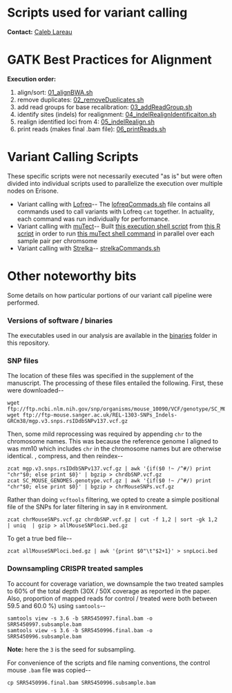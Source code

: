 <br><br>

# Scripts used for variant calling

**Contact:** [Caleb Lareau](mailto:caleblareau@g.harvard.edu)

# GATK Best Practices for Alignment

**Execution order:**

1. align/sort: [01_alignBWA.sh](https://github.com/aryeelab/crispr_reanalysis/blob/master/variantCallingPipeline/01_alignBWA.sh)
2. remove duplicates: [02_removeDuplicates.sh](https://github.com/aryeelab/crispr_reanalysis/blob/master/variantCallingPipeline/02_removeDuplicates.sh)
3. add read groups for base recalibration: [03_addReadGroup.sh](https://github.com/aryeelab/crispr_reanalysis/blob/master/variantCallingPipeline/03_addReadGroup.sh)
4. identify sites (indels) for realignment: [04_indelRealignIdentificaiton.sh](https://github.com/aryeelab/crispr_reanalysis/blob/master/variantCallingPipeline/04_indelRealignIdentificaiton.sh)
5. realign identified loci from 4: [05_indelRealign.sh](https://github.com/aryeelab/crispr_reanalysis/blob/master/variantCallingPipeline/05_indelRealign.sh)
6. print reads (makes final .bam file): [06_printReads.sh](https://github.com/aryeelab/crispr_reanalysis/blob/master/variantCallingPipeline/06_printReads.sh)

# Variant Calling Scripts

These specific scripts were not necessarily executed "as is" but were often
divided into individual scripts used to parallelize the execution over multiple
nodes on Erisone. 

- Variant calling with [Lofreq](http://csb5.github.io/lofreq/commands/)-- The [lofreqCommads.sh](https://github.com/aryeelab/crispr_reanalysis/blob/master/variantCallingPipeline/call_mutations/strelkaCommands.sh) file 
contains all commands used to call variants with Lofreq `cat` together. In actuality, each command was run individually for performance. 
- Variant calling with [muTect](http://archive.broadinstitute.org/cancer/cga/mutect_run)-- Built [this execution shell script](https://github.com/aryeelab/crispr_reanalysis/blob/master/variantCallingPipeline/call_mutations/call_mutations/mutectExec.sh)
from [this R script](https://github.com/aryeelab/crispr_reanalysis/blob/master/variantCallingPipeline/call_mutations/makeMutectExec.R) in order to run [this muTect shell command](https://github.com/aryeelab/crispr_reanalysis/blob/master/variantCallingPipeline/call_mutations/mutectRunner.sh)
in parallel over each sample pair per chromsome
- Variant calling with [Strelka](https://github.com/Illumina/strelka/blob/master/docs/userGuide/README.md)-- [strelkaCommands.sh](https://github.com/aryeelab/crispr_reanalysis/blob/master/variantCallingPipeline/call_mutations/strelkaCommands.sh)

# Other noteworthy bits

Some details on how particular portions of our variant call pipeline were performed. 

### Versions of software / binaries

The executables used in our analysis are available in the [binaries](binaries/) folder
in this repository.

### SNP files

The location of these files was specified in the supplement of the manuscript. The processing of these
files entailed the following. First, these were downloaded--

```
wget ftp://ftp.ncbi.nlm.nih.gov/snp/organisms/mouse_10090/VCF/genotype/SC_MOUSE_GENOMES.genotype.vcf.gz
wget ftp://ftp-mouse.sanger.ac.uk/REL-1303-SNPs_Indels-GRCm38/mgp.v3.snps.rsIDdbSNPv137.vcf.gz
```

Then, some mild reprocessing was required by appending `chr` to the chromosome names. 
This was because the reference genome I aligned to was mm10 which includes `chr` in the chromosome
names but are otherwise identical. , compress, and then reindex--

```
zcat mgp.v3.snps.rsIDdbSNPv137.vcf.gz | awk '{if($0 !~ /^#/) print "chr"$0; else print $0}' | bgzip > chrdbSNP.vcf.gz
zcat SC_MOUSE_GENOMES.genotype.vcf.gz | awk '{if($0 !~ /^#/) print "chr"$0; else print $0}' | bgzip > chrMouseSNPs.vcf.gz
```

Rather than doing `vcftools` filtering, we opted to create a simple positional file of the SNPs for 
later filtering in say in `R` environment. 

```
zcat chrMouseSNPs.vcf.gz chrdbSNP.vcf.gz | cut -f 1,2 | sort -gk 1,2  | uniq  | gzip > allMouseSNPloci.bed.gz
```

To get a true bed file--

```
zcat allMouseSNPloci.bed.gz | awk '{print $0"\t"$2+1}' > snpLoci.bed
```

### Downsampling CRISPR treated samples

To account for coverage variation, we downsample the two treated samples to 60\% of the 
total depth (30X / 50X coverage as reported in the paper. Also, proportion of mapped reads
for control / treated were both between 59.5 and 60.0 \%) using `samtools`--

```
samtools view -s 3.6 -b SRR5450997.final.bam -o SRR5450997.subsample.bam
samtools view -s 3.6 -b SRR5450996.final.bam -o SRR5450996.subsample.bam
```
**Note:** here the `3` is the seed for subsampling.

For convenience of the scripts and file naming conventions, the control mouse `.bam`
file was copied--

```
cp SRR5450996.final.bam SRR5450996.subsample.bam
```

<br><br>